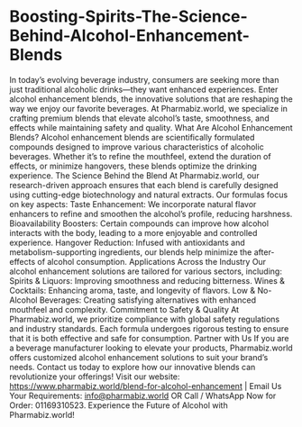 # Boosting-Spirits-The-Science-Behind-Alcohol-Enhancement-Blends
In today’s evolving beverage industry, consumers are seeking more than just traditional alcoholic drinks—they want enhanced experiences. Enter alcohol enhancement blends, the innovative solutions that are reshaping the way we enjoy our favorite beverages. At Pharmabiz.world, we specialize in crafting premium blends that elevate alcohol’s taste, smoothness, and effects while maintaining safety and quality.
What Are Alcohol Enhancement Blends?
Alcohol enhancement blends are scientifically formulated compounds designed to improve various characteristics of alcoholic beverages. Whether it’s to refine the mouthfeel, extend the duration of effects, or minimize hangovers, these blends optimize the drinking experience.
The Science Behind the Blend
At Pharmabiz.world, our research-driven approach ensures that each blend is carefully designed using cutting-edge biotechnology and natural extracts. Our formulas focus on key aspects:
Taste Enhancement: We incorporate natural flavor enhancers to refine and smoothen the alcohol’s profile, reducing harshness.
Bioavailability Boosters: Certain compounds can improve how alcohol interacts with the body, leading to a more enjoyable and controlled experience.
Hangover Reduction: Infused with antioxidants and metabolism-supporting ingredients, our blends help minimize the after-effects of alcohol consumption.
Applications Across the Industry
Our alcohol enhancement solutions are tailored for various sectors, including:
Spirits & Liquors: Improving smoothness and reducing bitterness.
Wines & Cocktails: Enhancing aroma, taste, and longevity of flavors.
Low & No-Alcohol Beverages: Creating satisfying alternatives with enhanced mouthfeel and complexity.
Commitment to Safety & Quality
At Pharmabiz.world, we prioritize compliance with global safety regulations and industry standards. Each formula undergoes rigorous testing to ensure that it is both effective and safe for consumption.
Partner with Us
If you are a beverage manufacturer looking to elevate your products, Pharmabiz.world offers customized alcohol enhancement solutions to suit your brand’s needs. Contact us today to explore how our innovative blends can revolutionize your offerings!
Visit our website: https://www.pharmabiz.world/blend-for-alcohol-enhancement | Email Us Your Requirements: info@pharmabiz.world OR Call / WhatsApp Now for Order: 01169310523.
Experience the Future of Alcohol with Pharmabiz.world!
